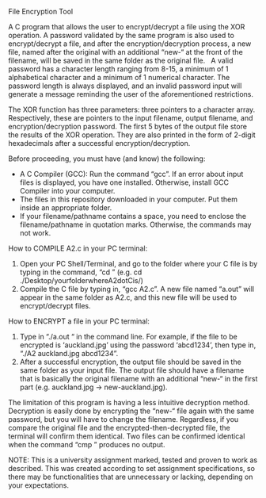 File Encryption Tool

A C program that allows the user to encrypt/decrypt a file using the XOR operation. A password validated by the same program is also used to encrypt/decrypt a file, and after the encryption/decryption process, a new file, named after the original with an additional “new-“ at the front of the filename, will be saved in the same folder as the original file.  
A valid password has a character length ranging from 8-15, a minimum of 1 alphabetical character and a minimum of 1 numerical character. The password length is always displayed, and an invalid password input will generate a message reminding the user of the aforementioned restrictions.

The XOR function has three parameters: three pointers to a character array. Respectively, these are pointers to the input filename, output filename, and encryption/decryption password. The first 5 bytes of the output file store the results of the XOR operation. They are also printed in the form of 2-digit hexadecimals after a successful encryption/decryption.

Before proceeding, you must have (and know) the following:
* A C Compiler (GCC): Run the command “gcc”. If an error about input files is displayed, you have one installed. Otherwise, install GCC Compiler into your computer.
* The files in this repository downloaded in your computer. Put them inside an appropriate folder.
* If your filename/pathname contains a space, you need to enclose the filename/pathname in quotation marks. Otherwise, the commands may not work.

How to COMPILE A2.c in your PC terminal:
1. Open your PC Shell/Terminal, and go to the folder where your C file is by typing in the command, “cd <insertpathname>” (e.g. cd ./Desktop/yourfolderwhereA2dotCis/)
2. Compile the C file by typing in, “gcc A2.c”. A new file named “a.out” will appear in the same folder as A2.c, and this new file will be used to encrypt/decrypt files.

How to ENCRYPT a file in your PC terminal:
1. Type in “./a.out <yourfilename> <your password>“ in the command line. For example, if the file to be encrypted is ‘auckland.jpg’ using the password ‘abcd1234’, then type in, “./A2 auckland.jpg abcd1234”.
2. After a successful encryption, the output file should be saved in the same folder as your input file. The output file should have a filename that is basically the original filename with an additional “new-“ in the first part (e.g. auckland.jpg -> new-auckland.jpg).

The limitation of this program is having a less intuitive decryption method. Decryption is easily done by encrypting the “new-“ file again with the same password, but you will have to change the filename. Regardless, if you compare the original file and the encrypted-then-decrypted file, the terminal will confirm them identical. Two files can be confirmed identical when the command “cmp <insertfilename> <insertotherfilename>” produces no output.

NOTE: This is a university assignment marked, tested and proven to work as described. This was created according to set assignment specifications, so there may be functionalities that are unnecessary or lacking, depending on your expectations.
